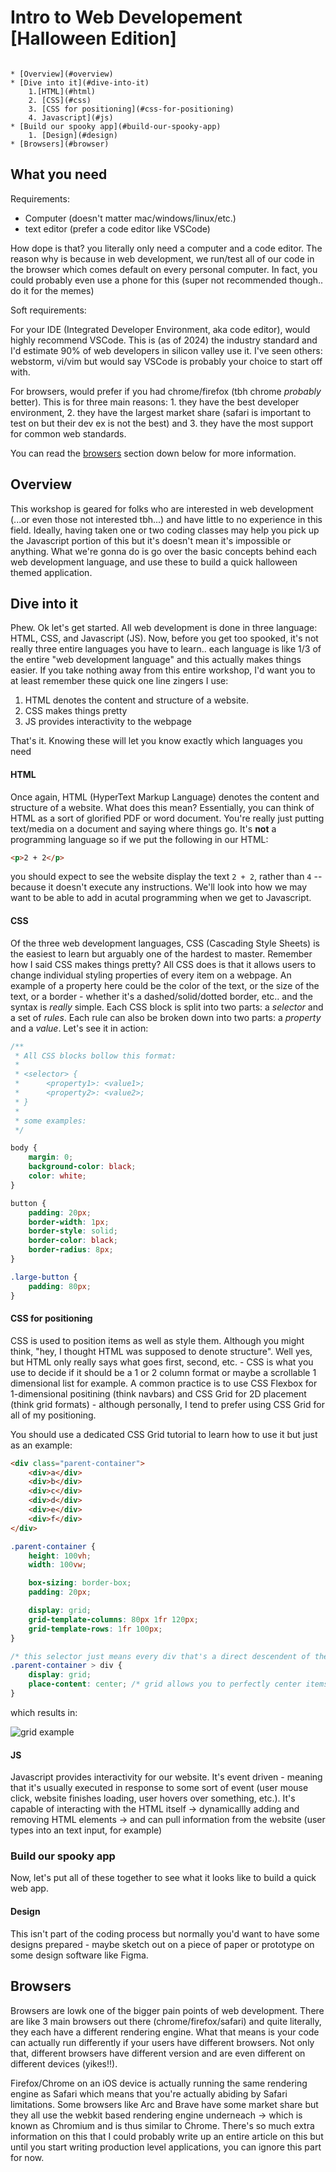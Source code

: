 # Intro to Web Developement [Halloween Edition]

```table-of-contents

* [Overview](#overview)
* [Dive into it](#dive-into-it)
    1.[HTML](#html)
    2. [CSS](#css)
    3. [CSS for positioning](#css-for-positioning)
    4. Javascript](#js)
* [Build our spooky app](#build-our-spooky-app)
    1. [Design](#design)
* [Browsers](#browser)

```

## What you need

Requirements:

-   Computer (doesn't matter mac/windows/linux/etc.)
-   text editor (prefer a code editor like VSCode)

How dope is that? you literally only need a computer and a code editor. The reason why is because in web development, we run/test all of our code in the browser which comes default on every personal computer. In fact, you could probably even use a phone for this (super not recommended though.. do it for the memes)

Soft requirements:

For your IDE (Integrated Developer Environment, aka code editor), would highly recommend VSCode. This is (as of 2024) the industry standard and I'd estimate 90% of web developers in silicon valley use it. I've seen others: webstorm, vi/vim but would say VSCode is probably your choice to start off with.

For browsers, would prefer if you had chrome/firefox (tbh chrome _probably_ better). This is for three main reasons: 1. they have the best developer environment, 2. they have the largest market share (safari is important to test on but their dev ex is not the best) and 3. they have the most support for common web standards.

You can read the [browsers](#browsers) section down below for more information.

## Overview

This workshop is geared for folks who are interested in web development (...or even those not interested tbh...) and have little to no experience in this field. Ideally, having taken one or two coding classes may help you pick up the Javascript portion of this but it's doesn't mean it's impossible or anything. What we're gonna do is go over the basic concepts behind each web development language, and use these to build a quick halloween themed application.

## Dive into it

Phew. Ok let's get started. All web development is done in three language: HTML, CSS, and Javascript (JS). Now, before you get too spooked, it's not really three entire languages you have to learn.. each language is like 1/3 of the entire "web development language" and this actually makes things easier. If you take nothing away from this entire workshop, I'd want you to at least remember these quick one line zingers I use:

1. HTML denotes the content and structure of a website.
2. CSS makes things pretty
3. JS provides interactivity to the webpage

That's it. Knowing these will let you know exactly which languages you need

#### HTML

Once again, HTML (HyperText Markup Language) denotes the content and structure of a website. What does this mean? Essentially, you can think of HTML as a sort of glorified PDF or word document. You're really just putting text/media on a document and saying where things go. It's **not** a programming language so if we put the following in our HTML:

```html
<p>2 + 2</p>
```

you should expect to see the website display the text `2 + 2`, rather than `4` -- because it doesn't execute any instructions. We'll look into how we may want to be able to add in acutal programming when we get to Javascript.

#### CSS

Of the three web development languages, CSS (Cascading Style Sheets) is the easiest to learn but arguably one of the hardest to master. Remember how I said CSS makes things pretty? All CSS does is that it allows users to change individual styling properties of every item on a webpage. An example of a property here could be the color of the text, or the size of the text, or a border - whether it's a dashed/solid/dotted border, etc.. and the syntax is _really_ simple. Each CSS block is split into two parts: a _selector_ and a set of _rules_. Each rule can also be broken down into two parts: a _property_ and a _value_. Let's see it in action:

```css
/**
 * All CSS blocks bollow this format:
 *
 * <selector> {
 *      <property1>: <value1>;
 *      <property2>: <value2>;
 * }
 *
 * some examples:
 */

body {
    margin: 0;
    background-color: black;
    color: white;
}

button {
    padding: 20px;
    border-width: 1px;
    border-style: solid;
    border-color: black;
    border-radius: 8px;
}

.large-button {
    padding: 80px;
}
```

#### CSS for positioning

CSS is used to position items as well as style them. Although you might think, "hey, I thought HTML was supposed to denote structure". Well yes, but HTML only really says what goes first, second, etc. - CSS is what you use to decide if it should be a 1 or 2 column format or maybe a scrollable 1 dimensional list for example. A common practice is to use CSS Flexbox for 1-dimensional positining (think navbars) and CSS Grid for 2D placement (think grid formats) - although personally, I tend to prefer using CSS Grid for all of my positioning.

You should use a dedicated CSS Grid tutorial to learn how to use it but just as an example:

```html grid example (html)
<div class="parent-container">
    <div>a</div>
    <div>b</div>
    <div>c</div>
    <div>d</div>
    <div>e</div>
    <div>f</div>
</div>
```

```css grid example (css)
.parent-container {
    height: 100vh;
    width: 100vw;

    box-sizing: border-box;
    padding: 20px;

    display: grid;
    grid-template-columns: 80px 1fr 120px;
    grid-template-rows: 1fr 100px;
}

/* this selector just means every div that's a direct descendent of the .parent-container class */
.parent-container > div {
    display: grid;
    place-content: center; /* grid allows you to perfectly center items. this is for the letters */
}
```

which results in:

![grid example](./assets/grid-example.png)

#### JS

Javascript provides interactivity for our website. It's event driven - meaning that it's usually executed in response to some sort of event (user mouse click, website finishes loading, user hovers over something, etc.). It's capable of interacting with the HTML itself -> dynamicallly adding and removing HTML elements -> and can pull information from the website (user types into an text input, for example)

### Build our spooky app

Now, let's put all of these together to see what it looks like to build a quick web app.

#### Design

This isn't part of the coding process but normally you'd want to have some designs prepared - maybe sketch out on a piece of paper or prototype on some design software like Figma.

## Browsers

Browsers are lowk one of the bigger pain points of web development. There are like 3 main browsers out there (chrome/firefox/safari) and quite literally, they each have a different rendering engine. What that means is your code can actually run differently if your users have different browsers. Not only that, different browsers have different version and are even different on different devices (yikes!!).

Firefox/Chrome on an iOS device is actually running the same rendering engine as Safari which means that you're actually abiding by Safari limitations. Some browsers like Arc and Brave have some market share but they all use the webkit based rendering engine underneach -> which is known as Chromium and is thus similar to Chrome. There's so much extra information on this that I could probably write up an entire article on this but until you start writing production level applications, you can ignore this part for now.
